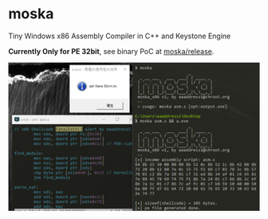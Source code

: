 # moska

Tiny Windows x86 Assembly Compiler in C++ and Keystone Engine

**Currently Only for PE 32bit**, see binary PoC at [moska/release](https://github.com/aaaddress1/moska/releases).

![](demo.png)
